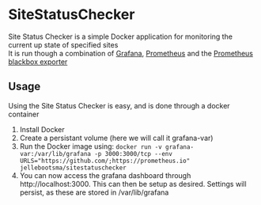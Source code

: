 # SiteStatusChecker
Site Status Checker is a simple Docker application for monitoring the current up state of specified sites\
It is run though a combination of [Grafana](https://grafana.com/), [Prometheus](https://prometheus.io/) and the [Prometheus blackbox exporter](https://github.com/prometheus/blackbox_exporter)
## Usage
Using the Site Status Checker is easy, and is done through a docker container

1. Install Docker
2. Create a persistant volume (here we will call it grafana-var)
3. Run the Docker image using: `docker run -v grafana-var:/var/lib/grafana -p 3000:3000/tcp --env URLS="https://github.com/;https://prometheus.io" jellebootsma/sitestatuschecker`
4. You can now access the grafana dashboard through http://localhost:3000. This can then be setup as desired. Settings will persist, as these are stored in /var/lib/grafana
